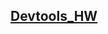 ## [Devtools_HW](https://drive.google.com/file/d/1L98F1o1N4N3XoZq-rYxSqRi43vYF6YcF/view?usp=sharing)
